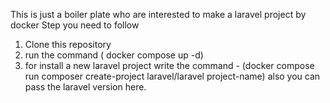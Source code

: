 This is just a boiler plate who are interested to make a laravel project by docker
Step you need to follow
1. Clone this repository
2. run the command ( docker compose up -d)
3. for install a new  laravel project write the command -  (docker compose run composer create-project laravel/laravel project-name)  also you can pass the laravel version here.  

